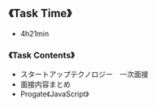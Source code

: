 ## 《Task Time》  
- 4h21min

### 《Task Contents》
- スタートアップテクノロジー　一次面接
- 面接内容まとめ
- Progate《JavaScript》
